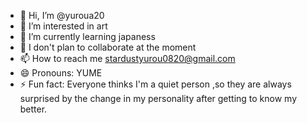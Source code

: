 - 👋 Hi, I’m @yuroua20
- 👀 I’m interested in art
- 🌱 I’m currently learning japaness
- 💞️ I don't plan to collaborate at the moment
- 📫 How to reach me stardustyurou0820@gmail.com
- 😄 Pronouns: YUME
- ⚡ Fun fact: Everyone thinks I'm a quiet person ,so they are always surprised by the change in my personality after getting to know my better.

<!---
yuroua20/yuroua20 is a ✨ special ✨ repository because its `README.md` (this file) appears on your GitHub profile.
You can click the Preview link to take a look at your changes.
--->
